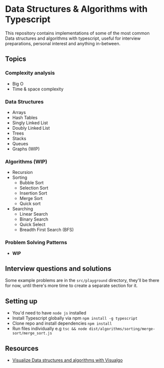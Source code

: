 # Data Structures & Algorithms with Typescript

This repository contains implementations of some of the most common Data structures and algorithms with typescript, useful for interview preparations, personal interest and anything in-between.

## Topics

### Complexity analysis

- Big O
- Time & space complexity

### Data Structures

- Arrays
- Hash Tables
- Singly Linked List
- Doubly Linked List
- Trees
- Stacks
- Queues
- Graphs (WIP)

### Algorithms (WIP)

- Recursion
- Sorting
  - Bubble Sort
  - Selection Sort
  - Insertion Sort
  - Merge Sort
  - Quick sort
- Searching
  - Linear Search
  - Binary Search
  - Quick Select
  - Breadth First Search (BFS)

### Problem Solving Patterns

- **WIP**

## Interview questions and solutions

Some example problems are in the `src/playground` directory, they'll be there for now, until there's more time to create a separate section for it.


## Setting up

- You'd need to have `node js` installed
- Install Typescript globally via npm `npm install -g typescript`
- Clone repo and install dependencies `npm install`
- Run files individually e.g `tsc && node dist/algorithms/sorting/merge-sort/merge_sort.js`

## Resources

- [Visualize Data structures and algorithms with Visualgo](https://visualgo.net/en)
